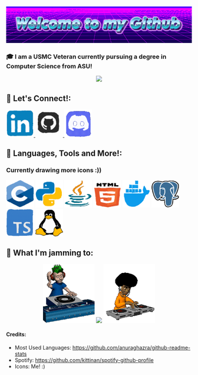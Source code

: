 <p align="center">
  <img src="https://github.com/Gabenn1/Gabenn1/blob/main/images/Welcome-to-my-Github-2-8-2025.gif" alt="Welcome to my Github!" />
</p>

### 🎓 I am a USMC Veteran currently pursuing a degree in Computer Science from ASU!

<p align="center">
  <img src="https://github-readme-stats.vercel.app/api/top-langs/?username=Gabenn1&layout=compact&text_color=daf7dc&bg_color=151515&hide=css,html,php)](https://github.com/anuraghazra/github-readme-stats" />
</p>


## 🤝 Let's Connect!:

<a href="https://www.linkedin.com/in/gabriel-clark/">
    <img src="https://github.com/Gabenn1/Gabenn1/blob/main/images/LinkedIn.gif" width="75" height="75">
</a>
<a href="https://github.com/Gabenn1">
    <img src="https://github.com/Gabenn1/Gabenn1/blob/main/images/Git2.gif" width="75" height="75">
</a>
<a href="https://discord.com/users/277664951009542144">
    <img src="https://github.com/Gabenn1/Gabenn1/blob/main/images/Discord.gif" width="75" height="75">
</a>


## 🚀 **Languages, Tools and More!**:
### Currently drawing more icons :))
<p align="left">
<img src="https://github.com/Gabenn1/Gabenn1/blob/main/images/C++.gif"  width="75" height="75">
<img src="https://github.com/Gabenn1/Gabenn1/blob/main/images/Python.gif"  width="75" height="75">
<img src="https://github.com/Gabenn1/Gabenn1/blob/main/images/Java.gif"  width="75" height="75">
<img src="https://github.com/Gabenn1/Gabenn1/blob/main/images/HTML.gif"  width="75" height="75">
<img src="https://github.com/Gabenn1/Gabenn1/blob/main/images/Docker.gif"  width="75" height="75">
<img src="https://github.com/Gabenn1/Gabenn1/blob/main/images/Postgresql.gif"  width="75" height="75">
<img src="https://github.com/Gabenn1/Gabenn1/blob/main/images/TypeScript.gif"  width="75" height="75">
<img src="https://github.com/Gabenn1/Gabenn1/blob/main/images/Linux.gif"  width="75" height="75">
</p>

## 🎵 **What I'm jamming to**:
<p align="center">
  <img src="https://github.com/Gabenn1/Gabenn1/blob/main/images/music1.gif" >
   <img src= "https://spotify-github-profile.kittinanx.com/api/view?uid=1222761623&cover_image=true&theme=novatorem&show_offline=false&background_color=121212&interchange=false">
  <img src="https://github.com/Gabenn1/Gabenn1/blob/main/images/music2.gif">
</p>









#### Credits:

- Most Used Languages: https://github.com/anuraghazra/github-readme-stats
- Spotify: https://github.com/kittinan/spotify-github-profile
- Icons: Me! :)
